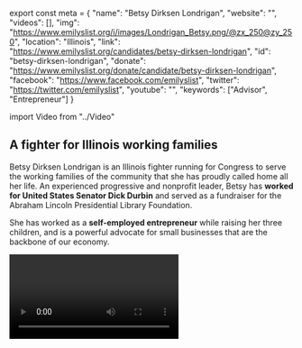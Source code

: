 export const meta = {
  "name": "Betsy Dirksen Londrigan",
  "website": "",
  "videos": [],
  "img": "https://www.emilyslist.org/i/images/Londrigan_Betsy.png/@zx_250@zy_250",
  "location": "Illinois",
  "link": "https://www.emilyslist.org/candidates/betsy-dirksen-londrigan",
  "id": "betsy-dirksen-londrigan",
  "donate": "https://www.emilyslist.org/donate/candidate/betsy-dirksen-londrigan",
  "facebook": "https://www.facebook.com/emilyslist",
  "twitter": "https://twitter.com/emilyslist",
  "youtube": "",
  "keywords": ["Advisor", "Entrepreneur"]
}

import Video from "../Video"

## A fighter for Illinois working families

Betsy Dirksen Londrigan is an Illinois fighter running for Congress to serve the working families of the community that she has proudly called home all her life. An experienced progressive and nonprofit leader, Betsy has **worked for United States Senator Dick Durbin** and served as a fundraiser for the Abraham Lincoln Presidential Library Foundation.

She has worked as a **self-employed entrepreneur** while raising her three children, and is a powerful advocate for small businesses that are the backbone of our economy.

<Video id="ebrIC_ilP2o" />

A champion for access to health care, a deeply personal issue for her family, Betsy has worked tirelessly to support children’s hospitals and to raise funds for the Children’s Miracle Network and St. John’s Children’s Hospital.

She was born and raised in Springfield, where she and her husband have raised their three children, adding another generation to their deep family roots in Sangamon County.


## A champion for health care and expanding economic opportunity

Betsy is running to expand economic opportunity and to help create good-paying jobs for downstate Illinois working families. Her immigrant great-grandparents came to Illinois in pursuit of the American dream, and Betsy will fight for all hardworking Illinoisans to have the chance to thrive as they did. She has been fighting to expand access to quality health care since 2009, when her son became critically ill with a rare, serious illness resulting from a tick bite. Betsy’s son had to be put in a medically-induced coma and was hospitalized for 24 days before he started on the long road to recovery. Her family was fortunate to have had health insurance that kept his life-threatening illness from also threatening their economic security, and she has fought tirelessly to ensure that access to health care is a right and not a privilege. “No family should be put in danger of bankruptcy because of an unexpected medical emergency, and people with pre-existing conditions need confidence they will be able to afford their healthcare,” she has said. A strong advocate for all students, Betsy taught seventh and eighth graders as a corps member with Teach For America after college, and she started and directed the alumni association for the University of Illinois-Springfield. A former teacher, she has volunteered extensively with her children’s schools and is dedicated to increasing access to educational opportunities for all students.

## An opportunity to flip a seat from red to blue

Betsy is taking on extreme Republican Congressman Rodney Davis, who has been advancing his party’s dangerous agenda at the expense of the working families he was elected to serve. Davis repeatedly voted to defund Planned Parenthood, voted to undermine equal pay protections for women, and voted for the House Republican health care plan to kick 23 million people off their insurance — threatening the health care coverage of Illinois working families as well as job losses in this district. This seat is a must-win on Democrats’ path to taking back the House, and Betsy has what it takes to flip it from red to blue. Let’s show her the full support of the EMILY’s List community and help elect this champion for Illinois working families to the U.S. House in 2018.
